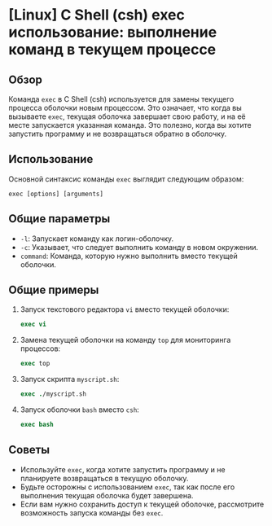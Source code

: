 # [Linux] C Shell (csh) exec использование: выполнение команд в текущем процессе

## Обзор
Команда `exec` в C Shell (csh) используется для замены текущего процесса оболочки новым процессом. Это означает, что когда вы вызываете `exec`, текущая оболочка завершает свою работу, и на её месте запускается указанная команда. Это полезно, когда вы хотите запустить программу и не возвращаться обратно в оболочку.

## Использование
Основной синтаксис команды `exec` выглядит следующим образом:

```
exec [options] [arguments]
```

## Общие параметры
- `-l`: Запускает команду как логин-оболочку.
- `-c`: Указывает, что следует выполнить команду в новом окружении.
- `command`: Команда, которую нужно выполнить вместо текущей оболочки.

## Общие примеры
1. Запуск текстового редактора `vi` вместо текущей оболочки:
   ```csh
   exec vi
   ```

2. Замена текущей оболочки на команду `top` для мониторинга процессов:
   ```csh
   exec top
   ```

3. Запуск скрипта `myscript.sh`:
   ```csh
   exec ./myscript.sh
   ```

4. Запуск оболочки `bash` вместо `csh`:
   ```csh
   exec bash
   ```

## Советы
- Используйте `exec`, когда хотите запустить программу и не планируете возвращаться в текущую оболочку.
- Будьте осторожны с использованием `exec`, так как после его выполнения текущая оболочка будет завершена.
- Если вам нужно сохранить доступ к текущей оболочке, рассмотрите возможность запуска команды без `exec`.